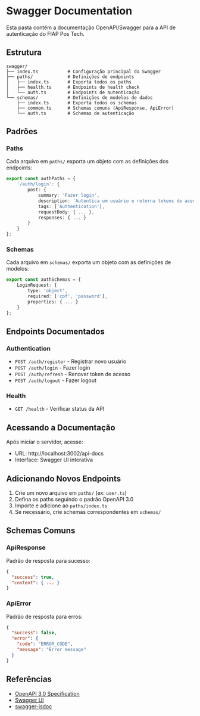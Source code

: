 # Swagger Documentation

Esta pasta contém a documentação OpenAPI/Swagger para a API de autenticação do FIAP Pos Tech.

## Estrutura

```
swagger/
├── index.ts           # Configuração principal do Swagger
├── paths/             # Definições de endpoints
│   ├── index.ts       # Exporta todos os paths
│   ├── health.ts      # Endpoints de health check
│   └── auth.ts        # Endpoints de autenticação
└── schemas/           # Definições de modelos de dados
    ├── index.ts       # Exporta todos os schemas
    ├── common.ts      # Schemas comuns (ApiResponse, ApiError)
    └── auth.ts        # Schemas de autenticação
```

## Padrões

### Paths

Cada arquivo em `paths/` exporta um objeto com as definições dos endpoints:

```typescript
export const authPaths = {
    '/auth/login': {
        post: {
            summary: 'Fazer login',
            description: 'Autentica um usuário e retorna tokens de acesso',
            tags: ['Authentication'],
            requestBody: { ... },
            responses: { ... }
        }
    }
};
```

### Schemas

Cada arquivo em `schemas/` exporta um objeto com as definições de modelos:

```typescript
export const authSchemas = {
    LoginRequest: {
        type: 'object',
        required: ['cpf', 'password'],
        properties: { ... }
    }
};
```

## Endpoints Documentados

### Authentication
- `POST /auth/register` - Registrar novo usuário
- `POST /auth/login` - Fazer login
- `POST /auth/refresh` - Renovar token de acesso
- `POST /auth/logout` - Fazer logout

### Health
- `GET /health` - Verificar status da API

## Acessando a Documentação

Após iniciar o servidor, acesse:
- URL: http://localhost:3002/api-docs
- Interface: Swagger UI interativa

## Adicionando Novos Endpoints

1. Crie um novo arquivo em `paths/` (ex: `user.ts`)
2. Defina os paths seguindo o padrão OpenAPI 3.0
3. Importe e adicione ao `paths/index.ts`
4. Se necessário, crie schemas correspondentes em `schemas/`

## Schemas Comuns

### ApiResponse
Padrão de resposta para sucesso:
```json
{
  "success": true,
  "content": { ... }
}
```

### ApiError
Padrão de resposta para erros:
```json
{
  "success": false,
  "error": {
    "code": "ERROR_CODE",
    "message": "Error message"
  }
}
```

## Referências

- [OpenAPI 3.0 Specification](https://swagger.io/specification/)
- [Swagger UI](https://swagger.io/tools/swagger-ui/)
- [swagger-jsdoc](https://github.com/Surnet/swagger-jsdoc)
